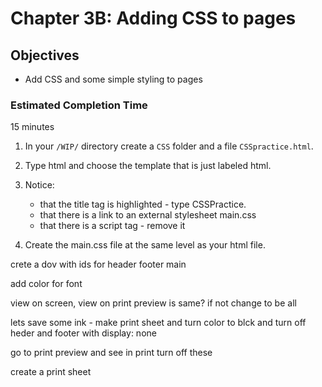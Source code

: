 # Chapter 3B: Adding CSS to pages

## Objectives
* Add CSS and some simple styling to pages

### Estimated Completion Time 
15 minutes
 
1. In your `/WIP/` directory create a `CSS` folder and a file `CSSpractice.html`. 

1. Type html and choose the template that is just labeled html.

1. Notice:
    * that the title tag is highlighted - type CSSPractice.
    * that there is a link to an external stylesheet main.css
    * that there is a script tag - remove it

1. Create the main.css file at the same level as your html file.


crete a dov with ids for header footer main

add color for font

view on screen, view on print preview is same?
if not change to be all

lets save some ink - make print sheet and turn color to blck and turn off heder and footer with display: none

go to print preview and see in print turn off these

create a print sheet

